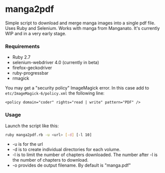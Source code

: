 # manga2pdf
Simple script to download and merge manga images into a single pdf file. Uses Ruby and Selenium.
Works with manga from Manganato.
It's currently WIP and in a very early stage.

### Requirements
* Ruby 2.7
* selenium-webdriver 4.0 (currently in beta)
* firefox-geckodriver
* ruby-progressbar
* rmagick

You may get a "security policy" ImageMagick error. In this case add to `etc/ImageMagick-6/policy.xml` the following line:
```
<policy domain="coder" rights="read | write" pattern="PDF" />
```
### Usage
Launch the script like this:
```bash
ruby manga2pdf.rb -u <url> [-d] [-l 10]
```
* -u is for the url 
* -d is to create individual directories for each volume.
* -l is to limit the number of chapters downloaded. The number after -l is the number of chapters to download.
* -o provides de output filename. By default is "manga.pdf"



